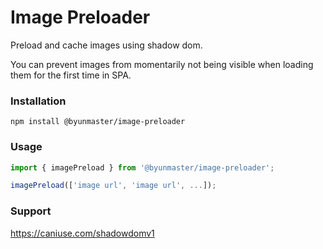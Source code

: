 # Image Preloader

Preload and cache images using shadow dom.

You can prevent images from momentarily not being visible when loading them for the first time in SPA.

### Installation

```
npm install @byunmaster/image-preloader
```

### Usage

```javascript
import { imagePreload } from '@byunmaster/image-preloader';

imagePreload(['image url', 'image url', ...]);
```

### Support

https://caniuse.com/shadowdomv1

